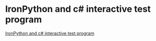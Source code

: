 # IronPython and c# interactive test program
[IronPython and c# interactive test program](https://aiwithcloud.com/2022/09/16/ironpython_and_c_interactive_test_program/)